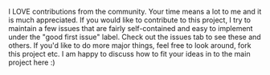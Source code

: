 I LOVE contributions from the community. Your time means a lot to me and it is much appreciated. If you would like to contribute to this project, I try to maintain a few issues that are fairly self-contained and easy to implement under the "good first issue" label. Check out the issues tab to see these and others. If you'd like to do more major things, feel free to look around, fork this project etc. I am happy to discuss how to fit your ideas in to the main project here :)
